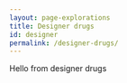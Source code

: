 ```yaml
---
layout: page-explorations
title: Designer drugs
id: designer
permalink: /designer-drugs/
---
```


Hello from designer drugs
